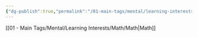 ```yaml
---
{"dg-publish":true,"permalink":"/01-main-tags/mental/learning-interests/math/calculus/calculus/","created":"2024-10-11T12:57:27.521+05:30","updated":"2024-10-11T00:33:00.000+05:30"}
---
```


[[01 - Main Tags/Mental/Learning Interests/Math/Math\|Math]]
